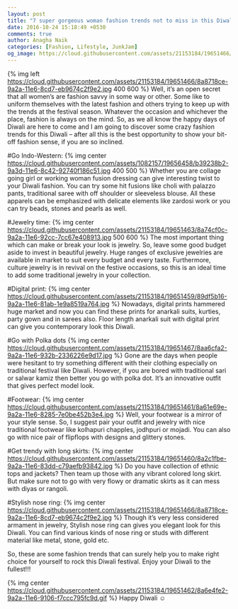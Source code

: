 ```yaml
---
layout: post
title: "7 super gorgeous woman fashion trends not to miss in this Diwali"
date: 2016-10-24 15:18:49 +0530
comments: true
author: Anagha Naik
categories: [Fashion, Lifestyle, JunkJam]
og_image: https://cloud.githubusercontent.com/assets/21153184/19651466/8a8718ce-9a2a-11e6-8cd7-eb9674c2f9e2.jpg
---
```


{% img left https://cloud.githubusercontent.com/assets/21153184/19651466/8a8718ce-9a2a-11e6-8cd7-eb9674c2f9e2.jpg 400 600 %}
Well, it’s an open secret that all women’s are fashion savvy in some way or other. Some like to uniform themselves with the latest fashion and others trying to keep up with the trends at the festival season. 
Whatever the occasion and whichever the place, fashion is always on the mind. So, as we all know the happy days of Diwali are here to come and I am going to discover some crazy fashion trends for this Diwali
– after all this is the best opportunity to show your bit-off fashion sense, if you are so inclined.  
<!--more-->
#Go Indo-Western:
{% img center https://cloud.githubusercontent.com/assets/1082157/19656458/b39238b2-9a3d-11e6-8c42-92740f186c51.jpg 400 500 %}
Whether you are collage going girl or working woman fusion dressing can give interesting twist to your Diwali fashion. You can try some hit fusions like choli with palazzo pants, traditional saree with off shoulder or sleeveless blouse. 
All these apparels can be emphasized with delicate elements like zardosi work or you can try beads, stones and pearls as well.

#Jewelry time:
{% img center https://cloud.githubusercontent.com/assets/21153184/19651463/8a74cf0c-9a2a-11e6-92cc-7cc67e408913.jpg 500 600 %}
The most important thing which can make or break your look is jewelry. So, leave some good budget aside to invest in beautiful jewelry.
Huge ranges of exclusive jewelries are available in market to suit every budget and every taste. Furthermore, culture jewelry is in revival on the festive occasions, so this is an ideal time to add some traditional jewelry in your collection.

#Digital print:
{% img center https://cloud.githubusercontent.com/assets/21153184/19651459/89df5b16-9a2a-11e6-81ab-1e9a8519a764.jpg %}
Nowadays, digital prints hammered huge market and now you can find these prints for anarkali suits, kurties, party gown and in sarees also.
Floor length anarkali suit with digital print can give you contemporary look this Diwali. 

#Go with Polka dots 
{% img center https://cloud.githubusercontent.com/assets/21153184/19651467/8aa6cfa2-9a2a-11e6-932b-2336226e9d17.jpg %}
Gone are the days when people were hesitant to try something different with their clothing especially on traditional festival like Diwali. 
However, if you are bored with traditional sari or salwar kamiz then better you go with polka dot. It’s an innovative outfit that gives perfect model look.

#Footwear:
{% img center https://cloud.githubusercontent.com/assets/21153184/19651461/8a61e69e-9a2a-11e6-8285-7e0be452b3e4.jpg %}
Well, your footwear is a mirror of your style sense. So, I suggest pair your outfit and jewelry with nice traditional footwear like kolhapuri chapples,
jodhpuri or mojadi. You can also go with nice pair of flipflops with designs and glittery stones. 

#Get trendy with long skirts:
{% img center https://cloud.githubusercontent.com/assets/21153184/19651460/8a2c1fbe-9a2a-11e6-83dd-c79aefb93842.jpg %}
Do you have collection of ethnic tops and jackets? Then team up those with any vibrant colored long skirt. But make sure not to go with 
very flowy or dramatic skirts as it can mess with diyas or rangoli. 

#Stylish nose ring:
{% img center https://cloud.githubusercontent.com/assets/21153184/19651466/8a8718ce-9a2a-11e6-8cd7-eb9674c2f9e2.jpg %}
Though it’s very less considered armament in jewelry, Stylish nose ring can gives you elegant look for this Diwali. You can find various kinds of nose ring or studs with different material like metal, 
stone, gold etc. 

So, these are some fashion trends that can surely help you to make right choice for yourself to rock this Diwali festival. Enjoy your Diwali to the fullest!!!

{% img center https://cloud.githubusercontent.com/assets/21153184/19651462/8a6e4fe2-9a2a-11e6-9106-f7ccc795fc9d.gif %}
Happy Diwali ☺
